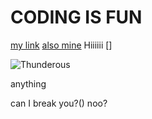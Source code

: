 # CODING IS FUN

[my link](https://www.homedepot.com/)
[also mine](https://theforum.ticketsoffice.org/)
Hiiiiii
[]

![Thunderous](https://th.bing.com/th/id/OIP.uyaBR1YDbt7UkqVEz1ackwHaE8?pid=ImgDet&rs=1)

anything

can I break you?()
noo?
